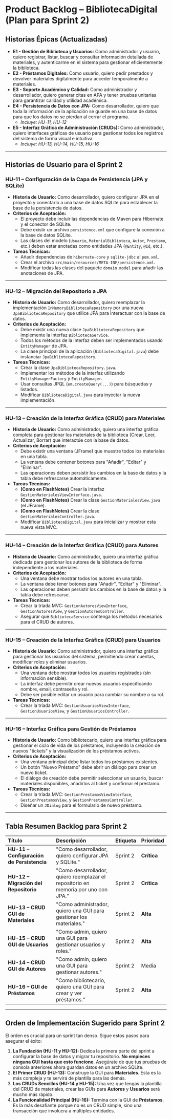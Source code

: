 # **Product Backlog – BibliotecaDigital (Plan para Sprint 2)**

## Historias Épicas (Actualizadas)

* **E1 - Gestión de Biblioteca y Usuarios:** Como administrador y usuario, quiero registrar, listar, buscar y consultar información detallada de materiales, y autenticarme en el sistema para gestionar eficientemente la biblioteca.
* **E2 - Préstamos Digitales:** Como usuario, quiero pedir prestados y devolver materiales digitalmente para acceder temporalmente a materiales.
* **E3 - Soporte Académico y Calidad:** Como administrador y desarrollador, quiero generar citas en APA y tener pruebas unitarias para garantizar calidad y utilidad académica.
* **E4 - Persistencia de Datos con JPA:** Como desarrollador, quiero que toda la información de la aplicación se guarde en una base de datos para que los datos no se pierdan al cerrar el programa.
    * *Incluye: HU-11, HU-12*
* **E5 - Interfaz Gráfica de Administración (CRUDs):** Como administrador, quiero interfaces gráficas de usuario para gestionar todos los registros del sistema de forma visual e intuitiva.
    * *Incluye: HU-13, HU-14, HU-15, HU-16*

***
## Historias de Usuario para el Sprint 2 

### **HU-11 – Configuración de la Capa de Persistencia (JPA y SQLite)**
* **Historia de Usuario:** Como desarrollador, quiero configurar JPA en el proyecto y conectarlo a una base de datos SQLite para establecer la base de la persistencia de datos.
* **Criterios de Aceptación:**
    * El proyecto debe incluir las dependencias de Maven para Hibernate y el conector de SQLite.
    * Debe existir un archivo `persistence.xml` que configure la conexión a la base de datos SQLite.
    * Las clases del modelo (`Usuario`, `MaterialBiblioteca`, `Autor`, `Prestamo`, etc.) deben estar anotadas como entidades JPA (`@Entity`, `@Id`, etc.).
* **Tareas Técnicas:**
    * Añadir dependencias de `hibernate-core` y `sqlite-jdbc` al `pom.xml`.
    * Crear el archivo `src/main/resources/META-INF/persistence.xml`.
    * Modificar todas las clases del paquete `domain.model` para añadir las anotaciones de JPA.

---
### **HU-12 – Migración del Repositorio a JPA**
* **Historia de Usuario:** Como desarrollador, quiero reemplazar la implementación `InMemoryBibliotecaRepository` por una nueva `JpaBibliotecaRepository` que utilice JPA para interactuar con la base de datos.
* **Criterios de Aceptación:**
    * Debe existir una nueva clase `JpaBibliotecaRepository` que implemente la interfaz `BibliotecaService`.
    * Todos los métodos de la interfaz deben ser implementados usando `EntityManager` de JPA.
    * La clase principal de la aplicación (`BibliotecaDigital.java`) debe instanciar `JpaBibliotecaRepository`.
* **Tareas Técnicas:**
    * Crear la clase `JpaBibliotecaRepository.java`.
    * Implementar los métodos de la interfaz utilizando `EntityManagerFactory` y `EntityManager`.
    * Usar consultas JPQL (`em.createQuery(...)`) para búsquedas y listados.
    * Modificar `BibliotecaDigital.java` para inyectar la nueva implementación.

---
### **HU-13 – Creación de la Interfaz Gráfica (CRUD) para Materiales**
* **Historia de Usuario:** Como administrador, quiero una interfaz gráfica completa para gestionar los materiales de la biblioteca (Crear, Leer, Actualizar, Borrar) que interactúe con la base de datos.
* **Criterios de Aceptación:**
    * Debe existir una ventana (JFrame) que muestre todos los materiales en una tabla.
    * La ventana debe contener botones para "Añadir", "Editar" y "Eliminar".
    * Las operaciones deben persistir los cambios en la base de datos y la tabla debe refrescarse automáticamente.
* **Tareas Técnicas:**
    * **(Como en FlashNotes)** Crear la interfaz `GestionMaterialesViewInterface.java`.
    * **(Como en FlashNotes)** Crear la clase `GestionMaterialesView.java` (el JFrame).
    * **(Como en FlashNotes)** Crear la clase `GestionMaterialesController.java`.
    * Modificar `BibliotecaDigital.java` para inicializar y mostrar esta nueva vista MVC.

---
### **HU-14 – Creación de la Interfaz Gráfica (CRUD) para Autores**
* **Historia de Usuario:** Como administrador, quiero una interfaz gráfica dedicada para gestionar los autores de la biblioteca de forma independiente a los materiales.
* **Criterios de Aceptación:**
    * Una ventana debe mostrar todos los autores en una tabla.
    * La ventana debe tener botones para "Añadir", "Editar" y "Eliminar".
    * Las operaciones deben persistir los cambios en la base de datos y la tabla debe refrescarse.
* **Tareas Técnicas:**
    * Crear la tríada MVC: `GestionAutoresViewInterface`, `GestionAutoresView`, y `GestionAutoresController`.
    * Asegurar que `BibliotecaService` contenga los métodos necesarios para el CRUD de autores.

---
### **HU-15 – Creación de la Interfaz Gráfica (CRUD) para Usuarios**
* **Historia de Usuario:** Como administrador, quiero una interfaz gráfica para gestionar los usuarios del sistema, permitiendo crear cuentas, modificar roles y eliminar usuarios.
* **Criterios de Aceptación:**
    * Una ventana debe mostrar todos los usuarios registrados (sin información sensible).
    * La interfaz debe permitir crear nuevos usuarios especificando nombre, email, contraseña y rol.
    * Debe ser posible editar un usuario para cambiar su nombre o su rol.
* **Tareas Técnicas:**
    * Crear la tríada MVC: `GestionUsuariosViewInterface`, `GestionUsuariosView`, y `GestionUsuariosController`.

---
### **HU-16 – Interfaz Gráfica para Gestión de Préstamos**
* **Historia de Usuario:** Como bibliotecario, quiero una interfaz gráfica para gestionar el ciclo de vida de los préstamos, incluyendo la creación de nuevos "tickets" y la visualización de los préstamos activos.
* **Criterios de Aceptación:**
    * Una ventana principal debe listar todos los préstamos existentes.
    * Un botón "Nuevo Préstamo" debe abrir un diálogo para crear un nuevo ticket.
    * El diálogo de creación debe permitir seleccionar un usuario, buscar materiales disponibles, añadirlos al ticket y confirmar el préstamo.
* **Tareas Técnicas:**
    * Crear la tríada MVC: `GestionPrestamosViewInterface`, `GestionPrestamosView`, y `GestionPrestamosController`.
    * Diseñar un `JDialog` para el formulario de nuevo préstamo.

***
## **Tabla Resumen Backlog para Sprint 2**

| Título | Descripción | Etiqueta | Prioridad |
| :--- | :--- | :--- | :--- |
| **HU-11 – Configuración de Persistencia** | "Como desarrollador, quiero configurar JPA y SQLite." | Sprint 2 | **Crítica** |
| **HU-12 – Migración del Repositorio** | "Como desarrollador, quiero reemplazar el repositorio en memoria por uno con JPA." | Sprint 2 | **Crítica** |
| **HU-13 – CRUD GUI de Materiales** | "Como administrador, quiero una GUI para gestionar los materiales." | Sprint 2 | **Alta** |
| **HU-15 – CRUD GUI de Usuarios** | "Como admin, quiero una GUI para gestionar usuarios y roles." | Sprint 2 | **Alta** |
| **HU-14 – CRUD GUI de Autores** | "Como admin, quiero una GUI para gestionar autores." | Sprint 2 | Media |
| **HU-16 – GUI de Préstamos** | "Como bibliotecario, quiero una GUI para crear y ver préstamos." | Sprint 2 | **Alta** |

---
## **Orden de Implementación Sugerido para Sprint 2**

El orden es crucial para un sprint tan denso. Sigue estos pasos para asegurar el éxito:

1.  **La Fundación (HU-11 y HU-12):** Dedica la primera parte del sprint a configurar la base de datos y migrar tu repositorio. **No empieces ninguna GUI hasta que esto funcione**. Asegúrate de que tus pruebas de consola anteriores ahora guardan datos en un archivo SQLite.
2.  **El Primer CRUD (HU-13):** Construye la GUI para **Materiales**. Esta es la más compleja y te servirá de plantilla para las demás.
3.  **Los CRUDs Sencillos (HU-14 y HU-15):** Una vez que tengas la plantilla del CRUD de materiales, crear las GUIs para **Autores** y **Usuarios** será mucho más rápido.
4.  **La Funcionalidad Principal (HU-16):** Termina con la GUI de **Préstamos**. Es la más desafiante porque no es un CRUD simple, sino una transacción que involucra a múltiples entidades.
